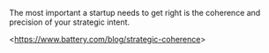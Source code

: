 The most important a startup needs to get right is the coherence and precision of your strategic intent.

<<https://www.battery.com/blog/strategic-coherence>>